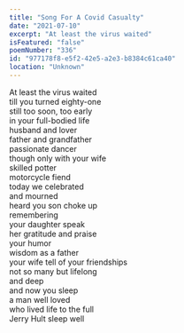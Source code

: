 ```yaml
---
title: "Song For A Covid Casualty"
date: "2021-07-10"
excerpt: "At least the virus waited"
isFeatured: "false"
poemNumber: "336"
id: "977178f8-e5f2-42e5-a2e3-b8384c61ca40"
location: "Unknown"
---
```


At least the virus waited  
till you turned eighty-one  
still too soon, too early  
in your full-bodied life  
husband and lover  
father and grandfather  
passionate dancer  
though only with your wife  
skilled potter  
motorcycle fiend  
today we celebrated  
and mourned  
heard you son choke up  
remembering  
your daughter speak  
her gratitude and praise  
your humor  
wisdom as a father  
your wife tell of your friendships  
not so many but lifelong  
and deep  
and now you sleep  
a man well loved  
who lived life to the full  
Jerry Hult sleep well
